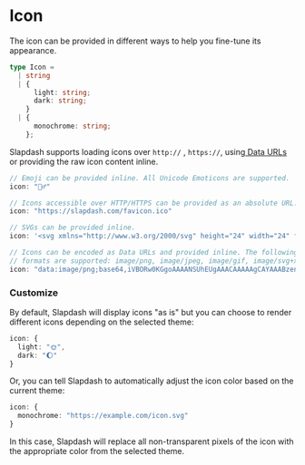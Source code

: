 # Icon

The icon can be provided in different ways to help you fine-tune its appearance.

```typescript
type Icon =
  | string
  | {
      light: string;
      dark: string;
    }
  | {
      monochrome: string;
    };
```

Slapdash supports loading icons over `http://` , `https://`, using[ Data URLs](https://developer.mozilla.org/en-US/docs/Web/HTTP/Basics_of_HTTP/Data_URIs) or providing the raw icon content inline.

```typescript
// Emoji can be provided inline. All Unicode Emoticons are supported.
icon: "🧛‍♂️"

// Icons accessible over HTTP/HTTPS can be provided as an absolute URL.
icon: "https://slapdash.com/favicon.ico"

// SVGs can be provided inline.
icon: '<svg xmlns="http://www.w3.org/2000/svg" height="24" width="24" fill="none" stroke="#000" stroke-width="2" ><circle cx="12" cy="12" r="10"/></svg>'

// Icons can be encoded as Data URLs and provided inline. The following
// formats are supported: image/png, image/jpeg, image/gif, image/svg+xml.
icon: "data:image/png;base64,iVBORw0KGgoAAAANSUhEUgAAACAAAAAgCAYAAABzenr0AAAAGXRFWHRTb2Z0d2FyZQBBZG9iZSBJbWFnZVJlYWR5ccllPAAAAKBJREFUeNpiYBjpgBFd4P///wJAaj0QO9DEQiAg5ID9tLIcmwMYsDgABhqoaTHMUHRxpsGYBv5TGqTIZsDkYWLo6gc8BEYdMOqAUQeMOoAqDgAWcgZAfB9EU63SIAGALH8PZb+H8v+jVz64KiOK6wIg+ADEArj4hOoCajiAqMpqtDIadcCoA0YdQIoDDtCqQ4KtBY3NAYG0csQowAYAAgwAgSqbls5coPEAAAAASUVORK5CYII="
```

### Customize

By default, Slapdash will display icons "as is" but you can choose to render different icons depending on the selected theme:

```typescript
icon: {
  light: "🌞",
  dark: "🌔"
}
```

Or, you can tell Slapdash to automatically adjust the icon color based on the current theme:

```typescript
icon: {
  monochrome: "https://example.com/icon.svg"
}
```

In this case, Slapdash will replace all non-transparent pixels of the icon with the appropriate color from the selected theme.

